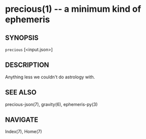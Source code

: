 precious(1) -- a minimum kind of ephemeris
==========================================

## SYNOPSIS

`precious` [<input.json>]

## DESCRIPTION

Anything less we couldn't do astrology with.

## SEE ALSO

precious-json(7), gravity(6), ephemeris-py(3)

## NAVIGATE

Index(7), Home(7)
